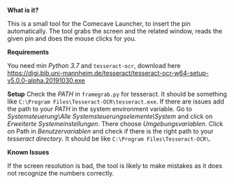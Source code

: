 **What is it?**

This is a small tool for the Comecave Launcher, to insert the pin automatically.
The tool grabs the screen and the related window, reads the given pin and does the mouse clicks for you.

**Requirements**

You need min _Python 3.7_ and  `tesseract-ocr`, 
download here https://digi.bib.uni-mannheim.de/tesseract/tesseract-ocr-w64-setup-v5.0.0-alpha.20191030.exe

**Setup**
Check the _PATH_ in `framegrab.py` for tesseract. It should be something like `C:\Program Files\Tesseract-OCR\tesseract.exe`. 
If there are issues add the path to your _PATH_ in the system environment variable. 
Go to _Systemsteuerung\Alle Systemsteuerungselemente\System_ and click
on _Erweiterte Systemeinstellungen_. 
There choose _Umgebungsvariablen_. Click on Path in _Benutzervariablen_ and check if there is the right path to 
your _tesseract directory_. It should be like `C:\Program Files\Tesseract-OCR\`. 

**Known Issues**

If the screen resolution is bad, the tool is likely to make mistakes as it does not recognize the numbers correctly.

